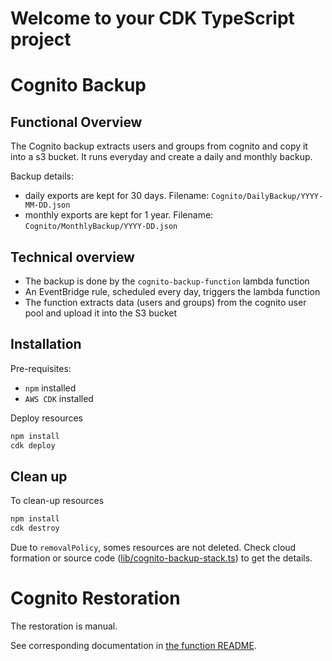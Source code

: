 # Welcome to your CDK TypeScript project
# Cognito Backup

## Functional Overview

The Cognito backup extracts users and groups from cognito and copy it into a s3 bucket.
It runs everyday and create a daily and monthly backup.

Backup details:
- daily exports are kept for 30 days. Filename: `Cognito/DailyBackup/YYYY-MM-DD.json`
- monthly exports are kept for 1 year. Filename: `Cognito/MonthlyBackup/YYYY-DD.json`


## Technical overview

- The backup is done by the `cognito-backup-function` lambda function
- An EventBridge rule, scheduled every day, triggers the lambda function
- The function extracts data (users and groups) from the cognito user pool and upload it into the S3 bucket


## Installation

Pre-requisites:
- `npm` installed
- `AWS CDK` installed

Deploy resources
```bash
npm install
cdk deploy
```

## Clean up


To clean-up resources
```bash
npm install
cdk destroy
```

Due to `removalPolicy`, somes resources are not deleted. Check cloud formation or source code ([lib/cognito-backup-stack.ts](./lib/cognito-backup-stack.ts)) to get the details.

# Cognito Restoration

The restoration is manual.

See corresponding documentation in [the function README](./assets/cognito-backup-function/README.md).